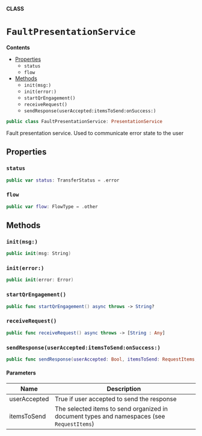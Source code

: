 **CLASS**

# `FaultPresentationService`

**Contents**

- [Properties](#properties)
  - `status`
  - `flow`
- [Methods](#methods)
  - `init(msg:)`
  - `init(error:)`
  - `startQrEngagement()`
  - `receiveRequest()`
  - `sendResponse(userAccepted:itemsToSend:onSuccess:)`

```swift
public class FaultPresentationService: PresentationService
```

Fault presentation service. Used to communicate error state to the user

## Properties
### `status`

```swift
public var status: TransferStatus = .error
```

### `flow`

```swift
public var flow: FlowType = .other
```

## Methods
### `init(msg:)`

```swift
public init(msg: String)
```

### `init(error:)`

```swift
public init(error: Error)
```

### `startQrEngagement()`

```swift
public func startQrEngagement() async throws -> String?
```

### `receiveRequest()`

```swift
public func receiveRequest() async throws -> [String : Any]
```

### `sendResponse(userAccepted:itemsToSend:onSuccess:)`

```swift
public func sendResponse(userAccepted: Bool, itemsToSend: RequestItems,  onSuccess: ((URL?) -> Void)?) async throws
```

#### Parameters

| Name | Description |
| ---- | ----------- |
| userAccepted | True if user accepted to send the response |
| itemsToSend | The selected items to send organized in document types and namespaces (see `RequestItems`) |